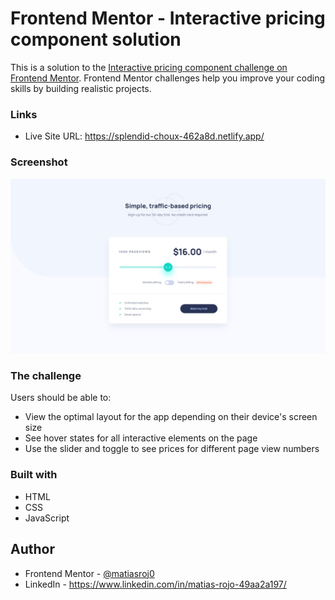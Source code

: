 # Frontend Mentor - Interactive pricing component solution

This is a solution to the [Interactive pricing component challenge on Frontend Mentor](https://www.frontendmentor.io/challenges/interactive-pricing-component-t0m8PIyY8). Frontend Mentor challenges help you improve your coding skills by building realistic projects. 

### Links

- Live Site URL: https://splendid-choux-462a8d.netlify.app/

### Screenshot

![](./design/desktop-design.jpg)


### The challenge

Users should be able to:

- View the optimal layout for the app depending on their device's screen size
- See hover states for all interactive elements on the page
- Use the slider and toggle to see prices for different page view numbers

### Built with

- HTML
- CSS
- JavaScript

## Author

- Frontend Mentor - [@matiasroj0](https://www.frontendmentor.io/profile/matiasroj0)
- LinkedIn - https://www.linkedin.com/in/matias-rojo-49aa2a197/
